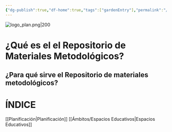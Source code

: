 ```yaml
---
{"dg-publish":true,"df-home":true,"tags":["gardenEntry"],"permalink":"/bienvenida/","dgPassFrontmatter":true,"noteIcon":"","updated":"2025-06-23T09:03:03.923-04:00"}
---
```


![logo_plan.png|200](/img/user/Imagenes/logo_plan.png)
# ¿Qué es el el Repositorio de Materiales Metodológicos?

## ¿Para qué sirve el Repositorio de materiales metodológicos?

# ÍNDICE

[[Planificación\|Planificación]]
[[Ámbitos/Espacios Educativos\|Espacios Educativos]]